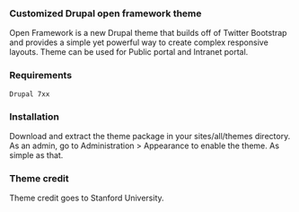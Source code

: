 ### Customized Drupal open framework theme

Open Framework is a new Drupal theme that builds off of Twitter Bootstrap and provides a simple yet powerful way to create complex responsive layouts. Theme can be used for Public portal and Intranet portal.

### Requirements

```
Drupal 7xx

```

### Installation

Download and extract the theme package in your sites/all/themes directory. As an admin, go to Administration > Appearance to enable the theme. As simple as that.

### Theme credit

Theme credit goes to Stanford University.
